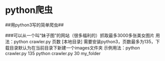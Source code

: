 # python爬虫
##用python3写的简单爬虫##

###可以从一个叫“妹子图”的网站（很多福利的）抓取最多3000多张美女图片
用法：python crawler.py 页数 [本地目录]
需要安装python3，页数最多为135，下载目录默认为在当前目录下新建一个images文件夹
示例用法：python crawler.py 135
python crawler.py 30 my_folder
